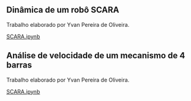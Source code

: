 ## Dinâmica de um robô SCARA
Trabalho elaborado por Yvan Pereira de Oliveira.

[SCARA.ipynb](https://github.com/yvanoliveira/yvanoliveira.github.io/blob/main/SCARA.ipynb)

## Análise de velocidade de um mecanismo de 4 barras
Trabalho elaborado por Yvan Pereira de Oliveira.

[SCARA.ipynb](https://github.com/yvanoliveira/yvanoliveira.github.io/blob/main/An%C3%A1lise_de_velocidade.ipynb)
